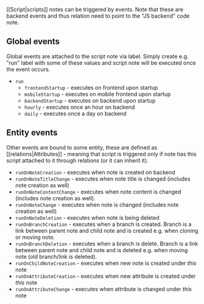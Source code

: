 [[Script|scripts]] notes can be triggered by events. Note that these are backend events and thus relation need to point to the "JS backend" code note.

## Global events

Global events are attached to the script note via label. Simply create e.g. "run" label with some of these values and script note will be executed once the event occurs.

* `run`
  * `frontendStartup` - executes on frontend upon startup
  * `mobileStartup` - executes on mobile frontend upon startup
  * `backendStartup` - executes on backend upon startup
  * `hourly` - executes once an hour on backend 
  * `daily` - executes once a day on backend

## Entity events

Other events are bound to some entity, these are defined as [[relations|Attributes]] - meaning that script is triggered only if note has this script attached to it through relations (or it can inherit it).

* `runOnNoteCreation` - executes when note is created on backend
* `runOnNoteTitleChange` - executes when note title is changed (includes note creation as well)
* `runOnNoteContentChange` - executes when note content is changed (includes note creation as well).
* `runOnNoteChange`  - executes when note is changed (includes note creation as well)
* `runOnNoteDeletion` - executes when note is being deleted
* `runOnBranchCreation` - executes when a branch is created. Branch is a link between parent note and child note and is created e.g. when cloning or moving note.
* `runOnBranchDeletion` - executes when a branch is delete. Branch is a link between parent note and child note and is deleted e.g. when moving note (old branch/link is deleted).
* `runOnChildNoteCreation`  - executes when new note is created under *this* note
* `runOnAttributeCreation` - executes when new attribute is created under *this* note
* `runOnAttributeChange` - executes when attribute is changed under *this* note
